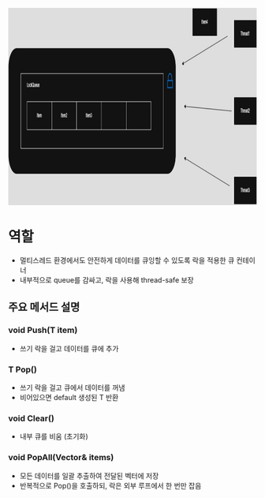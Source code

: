 <img
  src="../../img/lockqueue.jpg"
  width="800"
  height="400"
/>   
# 역할   
- 멀티스레드 환경에서도 안전하게 데이터를 큐잉할 수 있도록 락을 적용한 큐 컨테이너   
- 내부적으로 queue를 감싸고, 락을 사용해 thread-safe 보장   
   
## 주요 메서드 설명   
### void Push(T item)   
- 쓰기 락을 걸고 데이터를 큐에 추가   
   
### T Pop()   
- 쓰기 락을 걸고 큐에서 데이터를 꺼냄   
- 비어있으면 default 생성된 T 반환
   
### void Clear()   
- 내부 큐를 비움 (초기화)   
   
### void PopAll(Vector<T>& items)   
- 모든 데이터를 일괄 추출하여 전달된 벡터에 저장   
- 반복적으로 Pop()을 호출하되, 락은 외부 루프에서 한 번만 잡음   
